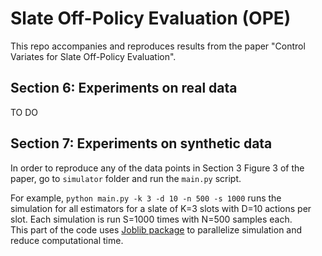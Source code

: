 # Slate Off-Policy Evaluation (OPE)
This repo accompanies and reproduces results from the paper "Control Variates for Slate Off-Policy Evaluation".

## Section 6: Experiments on real data
TO DO


## Section 7: Experiments on synthetic data
In order to reproduce any of the data points in Section 3 Figure 3 of the paper, go to `simulator` folder and run the `main.py` script.

For example, `python main.py -k 3 -d 10 -n 500 -s 1000` runs the simulation for all estimators for a slate of K=3 slots with D=10 actions per slot. Each simulation is run S=1000 times with N=500 samples each.   
This part of the code uses [Joblib package](https://joblib.readthedocs.io/en/latest/) to parallelize simulation and reduce computational time.

